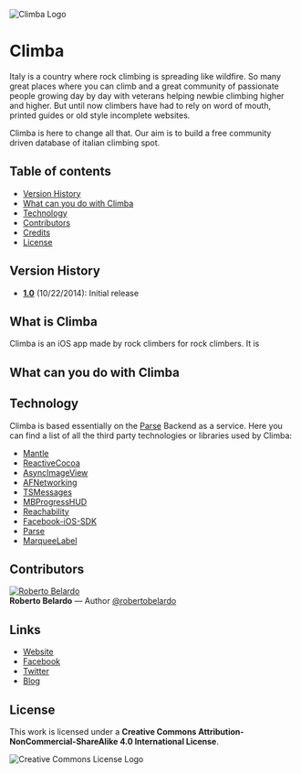 ![Climba Logo](http://i.imgur.com/1swYljB.png)

Climba
======

Italy is a country where rock climbing is spreading like wildfire. So many great places where you can climb and a great community of passionate people growing day by day with veterans helping newbie climbing higher and higher. But until now climbers have had to rely on word of mouth, printed guides or old style incomplete websites.

Climba is here to change all that. Our aim is to build a free community driven database of italian climbing spot.

## Table of contents
- [Version History](#version-history)
- [What can you do with Climba](#what-can-you-do-with-climba)
- [Technology](#technology)
- [Contributors](#contributors)
- [Credits](#links)
- [License](#license)

## Version History
- [**1.0**](https://github.com/backslash451/climba)   (10/22/2014): Initial release

## What is Climba
Climba is an iOS app made by rock climbers for rock climbers. It is

## What can you do with Climba

## Technology
Climba is based essentially on the [Parse](https://www.parse.com) Backend as a service. Here you can find a list of all the third party technologies or libraries used by Climba:

 - [Mantle](https://github.com/Mantle/Mantle)
 - [ReactiveCocoa](https://github.com/ReactiveCocoa/ReactiveCocoa)
 - [AsyncImageView](https://github.com/nicklockwood/AsyncImageView)
 - [AFNetworking](https://github.com/AFNetworking/AFNetworking)
 - [TSMessages](https://github.com/toursprung/TSMessages)
 - [MBProgressHUD](https://github.com/jdg/MBProgressHUD)
 - [Reachability](https://github.com/tonymillion/Reachability)
 - [Facebook-iOS-SDK](https://developers.facebook.com)
 - [Parse](https://www.parse.com)
 - [MarqueeLabel](https://github.com/cbpowell/MarqueeLabel)

## Contributors
<a href="https://twitter.com/robertobelardo" target="_blank"><img src="https://avatars3.githubusercontent.com/u/43101?v=2&s=96" alt="Roberto Belardo"></a>  
**Roberto Belardo** — Author 
<a href="https://twitter.com/robertobelardo" target="_blank">@robertobelardo</a>

## Links
 - [Website](http://climba.parseapp.com)
 - [Facebook](https://www.facebook.com/climba.app.page)
 - [Twitter](https://twitter.com/climba_app)
 - [Blog](http://backslash451.github.io)

## License
This work is licensed under a **Creative Commons Attribution-NonCommercial-ShareAlike 4.0 International License**. 

![Creative Commons License Logo](https://i.creativecommons.org/l/by-nc-sa/4.0/88x31.png "License")
